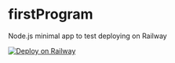 # firstProgram
Node.js minimal app to test deploying on Railway

[![Deploy on Railway](https://railway.app/button.svg)](https://railway.app/new/template/)
